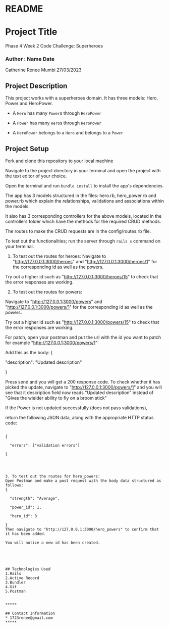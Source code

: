 # README
# Project Title
Phase 4 Week 2 Code Challenge: Superheroes

### Author : Name Date
Catherine Renee Mumbi 27/03/2023


## Project Description  
This project works with a superheroes domain. It has three models: Hero, Power and HeroPower. 

- A `Hero` has many `Power`s through `HeroPower`

- A `Power` has many `Hero`s through `HeroPower`

- A `HeroPower` belongs to a `Hero` and belongs to a `Power`



## Project Setup


Fork and clone this repository to your local machine

Navigate to the project directory in your terminal and open the project with the text editor of your choice.

Open the terminal and run `bundle install` to install the app's dependencies.

The app has 3 models structured in the files: hero.rb, hero_power.rb and power.rb which explain the relationships, validations and associations within the models.

It also has 3 corresponding controllers for the above models, located in the controllers folder which have the methods for the required CRUD methods.

The routes to make the CRUD requests are in the config/routes.rb file.

To test out the functionalities; run the server through `rails s` command on your terminal. 

1. To test out the routes for heroes:
Navigate to "http://127.0.0.1:3000/heroes" and "http://127.0.0.1:3000/heroes/1" for the corresponding id as well as the powers. 

Try out a higher id such as "http://127.0.0.1:3000/heroes/15" to check that the error responses are 
working. 



2. To test out the routes for powers:

Navigate to "http://127.0.0.1:3000/powers" and "http://127.0.0.1:3000/powers/1" for the corresponding id as well as the powers. 

Try out a higher id such as "http://127.0.0.1:3000/powers/15" to check that the error responses are 
working. 

For patch, open your postman and put the url with the id you want to patch for example "http://127.0.0.1:3000/powers/1"

Add this as the body:
{

  "description": "Updated description"

}

Press send and you will get a 200 response code. To check whether it has picked the update, navigate to "http://127.0.0.1:3000/powers/1" and you will see that it description field now reads "Updated description" instead of "Gives the wielder ability to fly on a broom stick"

If the Power is not updated successfully (does not pass validations),

return the following JSON data, along with the appropriate HTTP status code:

```

{

  "errors": ["validation errors"]

}




3. To test out the routes for hero_powers:
Open Postman and make a post request with the body data structured as follows:
{

  "strength": "Average",

  "power_id": 1,

  "hero_id": 3

}
Then navigate to "http://127.0.0.1:3000/hero_powers" to confirm that it has been added.

You will notice a new id has been created.




 
## Technologies Used
1.Rails
2.Active Record
3.Bundler 
4.Git
5.Postman


*****

## Contact Information
* 1723renee@gmail.com
*****